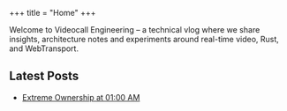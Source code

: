 +++
title = "Home"
+++

Welcome to Videocall Engineering – a technical vlog where we share insights, architecture notes and experiments around real-time video, Rust, and WebTransport.

## Latest Posts

- [Extreme Ownership at 01:00 AM](/posts/extreme-ownership-staff-engineer/)